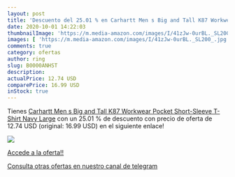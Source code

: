 ```yaml
---
layout: post
title: 'Descuento del 25.01 % en Carhartt Men s Big and Tall K87 Workwear'
date: 2020-10-01 14:22:03
thumbnailImage: 'https://m.media-amazon.com/images/I/41zJw-0urBL._SL200_.jpg'
images: [ 'https://m.media-amazon.com/images/I/41zJw-0urBL._SL200_.jpg' ]
comments: true
category: ofertas
author: ring
slug: B0000ANHST
description:
actualPrice: 12.74 USD
comparePrice: 16.99 USD
inStock: true
---
```


Tienes [Carhartt Men s Big and Tall K87 Workwear Pocket Short-Sleeve T-Shirt  Navy Large](https://www.amazon.com/dp/B0000ANHST/?tag=redken08-20) con un 25.01 % de descuento con precio de oferta de 12.74 USD (original: 16.99 USD) en el siguiente enlace!

[![](https://m.media-amazon.com/images/I/41zJw-0urBL._SL200_.jpg)](https://www.amazon.com/dp/B0000ANHST/?tag=redken08-20)

[Accede a la oferta!!](https://www.amazon.com/dp/B0000ANHST/?tag=redken08-20)

[Consulta otras ofertas en nuestro canal de telegram](https://t.me/s/ofertas25)
